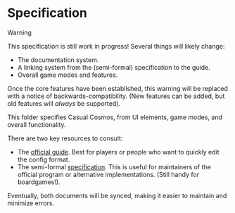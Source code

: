 # Specification

> [!WARNING]
> This specification is still work in progress!
> Several things will likely change:
>
> - The documentation system.
> - A linking system from the (semi-formal) specification
>   to the guide.
> - Overall game modes and features.
>
> Once the core features have been established,
> this warning will be replaced with a notice of
> backwards-compatibility. (New features can be added,
> but old features will _always_ be supported).

This folder specifies Casual Cosmos, from UI elements,
game modes, and overall functionality.

There are two key resources to consult:

- The [official guide](./GUIDE.md). Best for players
  or people who want to quickly edit the config format.
- The semi-formal [specification](./SPEC.md). This is useful for maintainers
  of the official program or alternative implementations. (Still handy for boardgames!).

Eventually, both documents will be synced, making
it easier to maintain and minimize errors.
